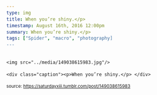 ```yaml
---
type: img
title: When you’re shiny.</p> 
timestamp: August 16th, 2016 12:00pm
summary: When you’re shiny.</p> 
tags: ["Spider", "macro", "photography]
---
```


                
                
                
                                                                                        <img src="../media/149038615983.jpg"/>
                                                                                          <div class="caption"><p>When you’re shiny.</p> </div>
                                    
                
                
                
                
                                
<small>source: https://saturdayxiii.tumblr.com/post/149038615983</small>